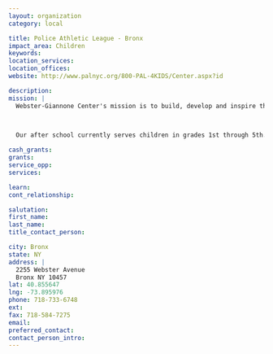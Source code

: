 ```yaml
---
layout: organization
category: local

title: Police Athletic League - Bronx
impact_area: Children
keywords: 
location_services: 
location_offices: 
website: http://www.palnyc.org/800-PAL-4KIDS/Center.aspx?id

description: 
mission: |
  Webster-Giannone Center's mission is to build, develop and inspire the leaders of tomorrow. By helping with the development of character, self-pride, responsibilities and creativity every child will be provided with endless possibilities to express themselves through art, recreation and socialization.

  

  Our after school currently serves children in grades 1st through 5th. Children receive homework assistance, academic enrichment, arts & crafts, recreation, dance and game room. Our youth also participate in Center, Borough and City-wide events where they learn the importance of sportsmanship and teamwork.

cash_grants: 
grants: 
service_opp: 
services: 

learn: 
cont_relationship: 

salutation: 
first_name: 
last_name: 
title_contact_person: 

city: Bronx
state: NY
address: |
  2255 Webster Avenue     
  Bronx NY 10457
lat: 40.855647
lng: -73.895976
phone: 718-733-6748
ext: 
fax: 718-584-7275
email: 
preferred_contact: 
contact_person_intro: 
---
```

